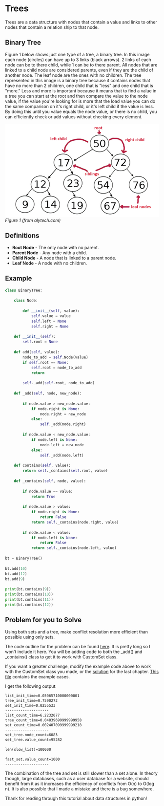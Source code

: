 # Trees
Trees are a data structure with nodes that contain a value and links to other nodes that contain a relation ship to that node. 

## Binary Tree
Figure 1 below shows just one type of a tree, a binary tree. In this image each node (circles) can have up to 3 links (black arrows). 2 links of each node can be to there child, while 1 can be to there parent. All nodes that are linked to a child node are considered parents, even if they are the child of another node. The leaf node are the ones with no children. The tree represented in this image is a binary tree because it contains nodes that have no more than 2 children, one child that is "less" and one child that is "more." Less and more is important because it means that to find a value in a tree you can start at the root and then compare the value to the node value, if the value you're looking for is more that the load value you can do the same comparison on it's right child, or it's left child if the value is less. By doing this until you value equals the node value, or there is no child, you can efficiently check or add values without checking every element.

![Figure 1](pictures/trees_1.png)
*Figure 1 (from alytech.com)*

## Definitions

* __Root Node__ - The only node with no parent.
* __Parent Node__ - Any node with a child.
* __Child Node__ - A node that is linked to a parent node.
* __Leaf Node__ - A node with no children.

## Example

```python
class BinaryTree:

    class Node:
        
        def __init__(self, value):
            self.value = value
            self.left = None
            self.right = None
    
    def __init__(self):
        self.root = None

    def add(self, value):
        node_to_add = self.Node(value)
        if self.root == None:
            self.root = node_to_add
            return
        
        self._add(self.root, node_to_add)

    def _add(self, node, new_node):
        
        if node.value > new_node.value:
            if node.right is None:
                node.right = new_node
            else:
                self._add(node.right)

        if node.value < new_node.value:
            if node.left is None:
                node.left = new_node
            else:
                self._add(node.left)        
        
    def contains(self, value):
        return self._contains(self.root, value)

    def _contains(self, node, value):
        
        if node.value == value:
            return True
        
        if node.value > value:
            if node.right is None:
                return False
            return self._contains(node.right, value)

        if node.value < value:
            if node.left is None:
                return False
            return self._contains(node.left, value) 

bt = BinaryTree()

bt.add(10)
bt.add(12)
bt.add(9)

print(bt.contains(9))
print(bt.contains(10))
print(bt.contains(11))
print(bt.contains(12))
```

## Problem for you to Solve

Using both sets and a tree, make conflict resolution more efficient than possible using only sets.

The code outline for the problem can be found [here](problems/trees_problem.py). It is pretty long so I won't include it here. You will be adding code to both the _add() and _contains() class to get it to work with CustomSet class.

If you want a greater challenge, modify the example code above to work with the CustomSet class you made, or the [solution](solutions/set_solution.py) for the last chapter. [This file](problems/trees_solution_test.py) contains the example cases.

I get the following output:
```
list_init_time=0.05065710000000001
tree_init_time=0.7590272
set_init_time=0.0255533
--------------------
list_count_time=6.2232077
tree_count_time=0.04839699999999958
set_count_time=0.002407099999999218
--------------------
set_tree.node_count=6083
set_tree.value_count=95282

len(slow_list)=100000

fast_set.value_count=1000
--------------------
```

The combination of the tree and set is still slower than a set alone. In theory though, large databases, such as a user database for a website, should benefit from it as it increases the efficiency of conflicts from O(n) to O(log n). It is also possible that I made a mistake and there is a bug somewhere.

Thank for reading through this tutorial about data structures in python!